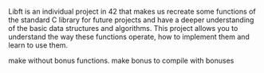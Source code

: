Libft is an individual project in 42 that makes us recreate some functions of the standard C library for future projects and have a deeper understanding of the basic data structures and algorithms. This project allows you to understand the way these functions operate, how to implement them and learn to use them.

make without bonus functions.
make bonus to compile with bonuses
